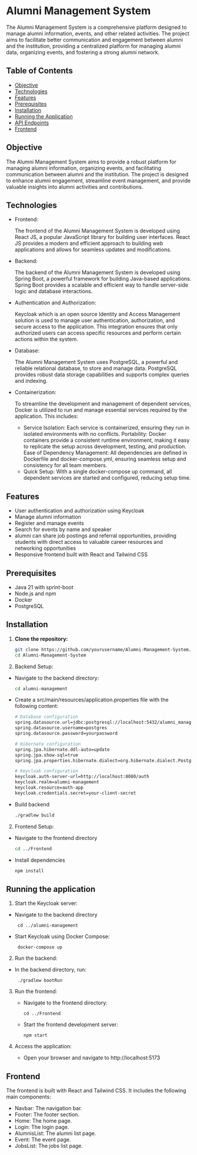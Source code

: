 # Alumni Management System

The Alumni Management System is a comprehensive platform designed to manage alumni information, events, and other related activities. The project aims to facilitate better communication and engagement between alumni and the institution, providing a centralized platform for managing alumni data, organizing events, and fostering a strong alumni network.

## Table of Contents

- [Objective](#objective)
- [Technologies](#technologies)
- [Features](#features)
- [Prerequisites](#prerequisites)
- [Installation](#installation)
- [Running the Application](#running-the-application)
- [API Endpoints](#api-endpoints)
- [Frontend](#frontend)

## Objective
The Alumni Management System aims to provide a robust platform for managing alumni information, organizing events, and facilitating communication between alumni and the institution. The project is designed to enhance alumni engagement, streamline event management, and provide valuable insights into alumni activities and contributions.

## Technologies

   - Frontend:
     
      The frontend of the Alumni Management System is developed using React JS, a popular JavaScript library for building user interfaces. React JS provides a modern and efficient approach to building web applications and allows for seamless updates and modifications.

   - Backend:

      The backend of the Alumni Management System is developed using Spring Boot, a powerful framework for building Java-based applications. Spring Boot provides a scalable and efficient way to handle server-side logic and database interactions.
   
   - Authentication and Authorization:

     Keycloak which is an open source Identity and Access Management solution is used to manage user authentication, authorization, and secure access to the application. This integration ensures that only authorized users can access specific resources and perform certain actions within the system. 

   - Database:
     
      The Alumni Management System uses PostgreSQL, a powerful and reliable relational database, to store and manage data. PostgreSQL provides robust data storage capabilities and supports complex queries and indexing.

   - Containerization:
     
     To streamline the development and management of dependent services, Docker is utilized to run and manage essential services required by the application. This includes:

      - Service Isolation: Each service is containerized, ensuring they run in isolated environments with no conflicts.
      Portability: Docker containers provide a consistent runtime environment, making it easy to replicate the setup across development, testing, and production.
      Ease of Dependency Management: All dependencies are defined in Dockerfile and docker-compose.yml, ensuring seamless setup and consistency for all team members.
      - Quick Setup: With a single docker-compose up command, all dependent services are started and configured, reducing setup time.
     
   

## Features

- User authentication and authorization using Keycloak
- Manage alumni information
- Register and manage events
- Search for events by name and speaker
- alumni can share job postings and referral opportunities, providing students with direct access to valuable career resources and networking opportunities
- Responsive frontend built with React and Tailwind CSS

## Prerequisites

- Java 21 with sprint-boot
- Node.js and npm
- Docker
- PostgreSQL

## Installation

1. **Clone the repository:**

   ```sh
   git clone https://github.com/yourusername/Alumni-Management-System.git
   cd Alumni-Management-System

2. Backend Setup:

- Navigate to the backend directory:
  ```sh
  cd alumni-management

- Create a src/main/resources/application.properties file with the following content:
  ```sh
  # Database configuration
  spring.datasource.url=jdbc:postgresql://localhost:5432/alumni_management
  spring.datasource.username=postgres
  spring.datasource.password=yourpassword
  
  # Hibernate configuration
  spring.jpa.hibernate.ddl-auto=update
  spring.jpa.show-sql=true
  spring.jpa.properties.hibernate.dialect=org.hibernate.dialect.PostgreSQLDialect
  
  # Keycloak configuration
  keycloak.auth-server-url=http://localhost:8080/auth
  keycloak.realm=alumni-management
  keycloak.resource=auth-app
  keycloak.credentials.secret=your-client-secret
  
- Build backend
   ```sh
   ./gradlew build

2. Frontend Setup:

- Navigate to the frontend directory
   ```sh
   cd ../Frontend
- Install dependencies
  ```sh
  npm install

## Running the application
1. Start the Keycloak server:
   
- Navigate to the backend directory
  ```
   cd ../alumni-management
  ```

- Start Keycloak using Docker Compose:
  ```
   docker-compose up

  ```
2. Run the backend:
   
- In the backend directory, run:
  ```
   ./gradlew bootRun
  ```
3. Run the frontend:
   - Navigate to the frontend directory:
     ```
     cd ../Frontend
     ```
    - Start the frontend development server:
      ```
      npm start
      ```

4. Access the application:
   - Open your browser and navigate to http://localhost:5173
 
## Frontend
The frontend is built with React and Tailwind CSS. It includes the following main components:

- Navbar: The navigation bar.
- Footer: The footer section.
- Home: The home page.
- Login: The login page.
- AlumnisList: The alumni list page.
- Event: The event page.
- JobsList: The jobs list page.

     



   










